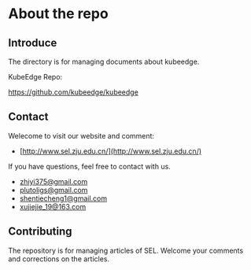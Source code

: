 # About the repo

## Introduce

The directory is for managing documents about kubeedge. 

KubeEdge Repo: 

https://github.com/kubeedge/kubeedge



## Contact

Welecome to visit our website and comment:

- [http://www.sel.zju.edu.cn/](http://www.sel.zju.edu.cn/)

If you have questions, feel free to contact with us.

- zhiyi375@gmail.com
- plutoligs@gmail.com
- shentiecheng1@gmail.com
- xujiejie_19@163.com



## Contributing

The repository is for managing articles of SEL. Welcome your comments and corrections on the articles.